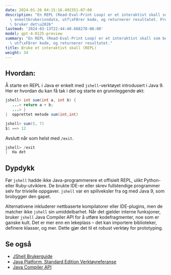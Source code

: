 ```yaml
---
date: 2024-01-26 04:15:16.492351-07:00
description: "En REPL (Read-Eval-Print Loop) er et interaktivt skall som behandler\
  \ enkeltbrukerinndata, utf\xF8rer kode, og returnerer resultatet. Programmerere\
  \ bruker det\u2026"
lastmod: '2024-03-13T22:44:40.668278-06:00'
model: gpt-4-0125-preview
summary: "En REPL (Read-Eval-Print Loop) er et interaktivt skall som behandler enkeltbrukerinndata,\
  \ utf\xF8rer kode, og returnerer resultatet."
title: Bruke et interaktivt skall (REPL)
weight: 34
---
```


## Hvordan:
Å starte en REPL i Java er enkelt med `jshell`-verktøyet introdusert i Java 9. Her er hvordan du kan få tak i det og starte en grunnleggende økt:

```Java
jshell> int sum(int a, int b) {
   ...> return a + b;
   ...> }
|  opprettet metode sum(int,int)

jshell> sum(5, 7)
$1 ==> 12
```

Avslutt når som helst med `/exit`.

```Java
jshell> /exit
|  Ha det
```

## Dypdykk
Før `jshell` hadde ikke Java-programmerere et offisielt REPL, ulikt Python- eller Ruby-utviklere. De brukte IDE-er eller skrev fullstendige programmer selv for trivielle oppgaver. `jshell` var en spillveksler fra og med Java 9, som brobygger den gapet.

Alternativene inkluderer nettbaserte kompilatorer eller IDE-plugins, men de matcher ikke `jshell` sin umiddelbarhet. Når det gjelder interne funksjoner, bruker `jshell` Java Compiler API for å utføre kodefragmenter, noe som er ganske kult. Det er mer enn en lekeplass – det kan importere biblioteker, definere klasser, og mer. Dette gjør det til et robust verktøy for prototyping.

## Se også
- [JShell Brukerguide](https://docs.oracle.com/javase/9/jshell/introduction-jshell.htm)
- [Java Platform, Standard Edition Verktøyreferanse](https://docs.oracle.com/javase/9/tools/tools-and-command-reference.htm#JSWOR719)
- [Java Compiler API](https://docs.oracle.com/javase/9/docs/api/javax/tools/JavaCompiler.html)
